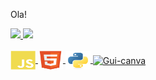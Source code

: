 Ola! 
<div>
  <a href="https://github.com/GuilhermeMestre1">
  <img height="180em" src="https://github-readme-stats.vercel.app/api?username=GuilhermeMestre1&show_icons=true&theme=dark&include_all_commits=true&count_private=true"/>
  <img height="180em" src="https://github-readme-stats.vercel.app/api/top-langs/?username=GuilhermeMestre1&layout=compact&langs_count=7&theme=dark"/>
</div>
<div style="display: inline_block"><br>
  <img align="center" alt="Gui-Js" height="30" width="40" src="https://raw.githubusercontent.com/devicons/devicon/master/icons/javascript/javascript-plain.svg">
  <img align="center" alt="Gui-HTML" height="30" width="40" src="https://raw.githubusercontent.com/devicons/devicon/master/icons/html5/html5-original.svg">
  <img align="center" alt="Gui-Python" height="30" width="40" src="https://raw.githubusercontent.com/devicons/devicon/master/icons/python/python-original.svg">
  <img align="center" alt="Gui-canva" height="30" width="40" href = "https://cdn.jsdelivr.net/gh/devicons/devicon@v2.13.0/devicon.min.css">
</div>

